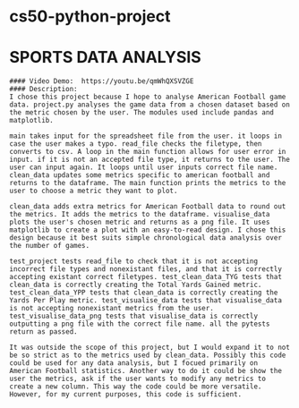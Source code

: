 # cs50-python-project
# SPORTS DATA ANALYSIS
    #### Video Demo:  https://youtu.be/qmWhQXSVZGE
    #### Description:
    I chose this project because I hope to analyse American Football game data. project.py analyses the game data from a chosen dataset based on the metric chosen by the user. The modules used include pandas and matplotlib.

    main takes input for the spreadsheet file from the user. it loops in case the user makes a typo. read_file checks the filetype, then converts to csv. A loop in the main function allows for user error in input. if it is not an accepted file type, it returns to the user. The user can input again. It loops until user inputs correct file name. clean_data updates some metrics specific to american football and returns to the dataframe. The main function prints the metrics to the user to choose a metric they want to plot.

    clean_data adds extra metrics for American Football data to round out the metrics. It adds the metrics to the dataframe. visualise_data plots the user's chosen metric and returns as a png file. It uses matplotlib to create a plot with an easy-to-read design. I chose this design because it best suits simple chronological data analysis over the number of games.

    test_project tests read_file to check that it is not accepting incorrect file types and nonexistant files, and that it is correctly accepting existant correct filetypes. test_clean_data_TYG tests that clean_data is correctly creating the Total Yards Gained metric. test_clean_data_YPP tests that clean_data is correctly creating the Yards Per Play metric. test_visualise_data tests that visualise_data is not accepting nonexistant metrics from the user. test_visualise_data_png tests that visualise_data is correctly outputting a png file with the correct file name. all the pytests return as passed.

    It was outside the scope of this project, but I would expand it to not be so strict as to the metrics used by clean_data. Possibly this code could be used for any data analysis, but I focued primarily on American Football statistics. Another way to do it could be show the user the metrics, ask if the user wants to modify any metrics to create a new column. This way the code could be more versatile. However, for my current purposes, this code is sufficient.
